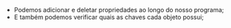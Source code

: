 * Podemos adicionar e deletar propriedades ao longo do nosso programa;
* E também podemos verificar quais as chaves cada objeto possui;